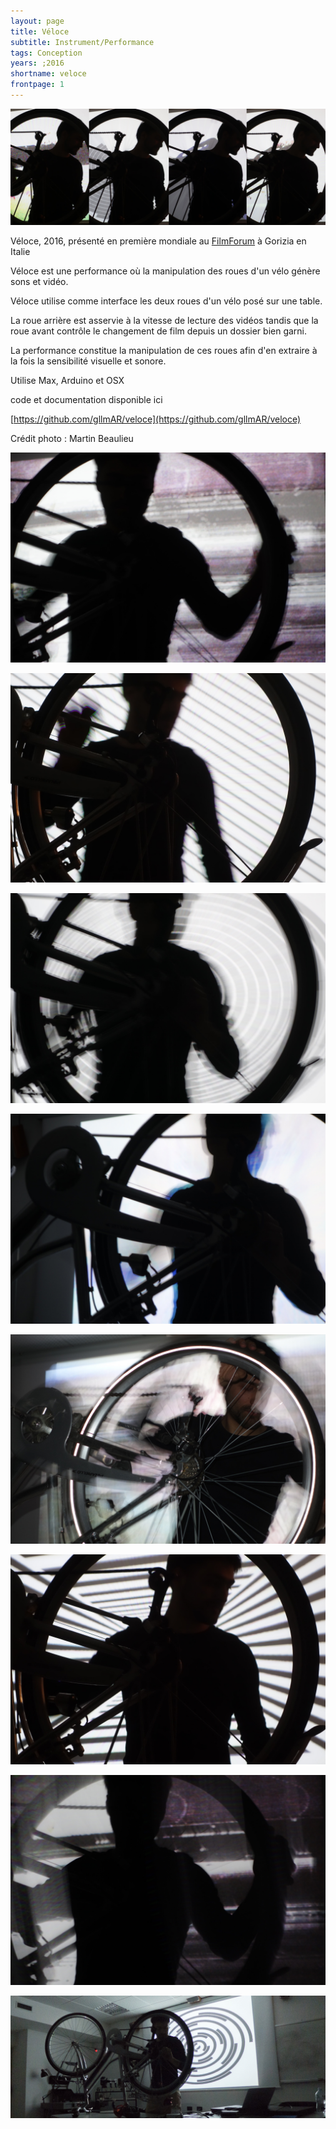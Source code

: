 ```yaml
---
layout: page
title: Véloce
subtitle: Instrument/Performance
tags: Conception
years: ;2016
shortname: veloce
frontpage: 1
---
```

![veloce](img_veloce_01.jpg)

Véloce, 2016,  présenté en première mondiale au [FilmForum](http://www.filmforumfestival.it/) à Gorizia en Italie

Véloce est une performance où la manipulation des roues d'un vélo génère sons et vidéo.

Véloce utilise comme interface les deux roues d'un vélo posé sur une table.  

La roue arrière est asservie à la vitesse de lecture des vidéos tandis que la roue avant contrôle le changement de film depuis un dossier bien garni.

La performance constitue la manipulation de ces roues afin d'en extraire à la fois la sensibilité visuelle et sonore.   

Utilise Max, Arduino et OSX

code et documentation disponible ici

[https://github.com/gllmAR/veloce](https://github.com/gllmAR/veloce)

Crédit photo : Martin Beaulieu

![veloce](img_veloce_02.jpg)

![veloce](img_veloce_03.jpg)

![veloce](img_veloce_04.jpg)

![veloce](img_veloce_05.jpg)

![veloce](img_veloce_06.jpg)

![veloce](img_veloce_07.jpg)

![veloce](img_veloce_08.jpg)

![veloce](img_veloce_09.jpg)
